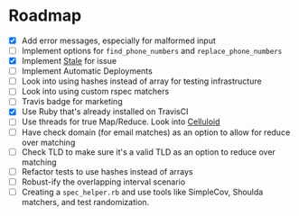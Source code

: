 # Roadmap
- [x] Add error messages, especially for malformed input
- [ ] Implement options for `find_phone_numbers` and `replace_phone_numbers`
- [x] Implement [Stale](https://github.com/probot/stale) for issue
- [ ] Implement Automatic Deployments
- [ ] Look into using hashes instead of array for testing infrastructure
- [ ] Look into using custom rspec matchers
- [ ] Travis badge for marketing
- [x] Use Ruby that's already installed on TravisCI
- [ ] Use threads for true Map/Reduce. Look into [Celluloid](https://github.com/celluloid/celluloid)
- [ ] Have check domain (for email matches) as an option to allow for reduce over matching
- [ ] Check TLD to make sure it's a valid TLD as an option to reduce over matching
- [ ] Refactor tests to use hashes instead of arrays
- [ ] Robust-ify the overlapping interval scenario
- [ ] Creating a `spec_helper.rb` and use tools like SimpleCov, Shoulda matchers, and test randomization.